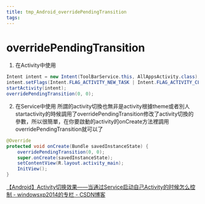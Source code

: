 ```yaml
---
title: tmp_Android_overridePendingTransition
tags:
---
```

overridePendingTransition
===
1. 在Activity中使用
```java
Intent intent = new Intent(ToolBarService.this, AllAppsActivity.class);
intent.setFlags(Intent.FLAG_ACTIVITY_NEW_TASK | Intent.FLAG_ACTIVITY_CLEAR_TASK);
startActivity(intent);
overridePendingTransition(0, 0);  
```
2. 在Service中使用
所謂的activity切換也無非是activity根據theme或者別人startactivity的時候調用了overridePendingTransition修改了activity切換的參數，所以很簡單，在你要啟動的activity的onCreate方法裡調用overridePendingTransition就可以了
```java
@Override  
protected void onCreate(Bundle savedInstanceState) {  
    overridePendingTransition(0, 0);  
    super.onCreate(savedInstanceState);  
    setContentView(R.layout.activity_main);  
    InitView();  
}
```

[【Android】Activity切换效果——当通过Service启动自己Activity的时候怎么控制 - windowsxp2014的专栏 - CSDN博客](https://blog.csdn.net/windowsxp2014/article/details/45913339)